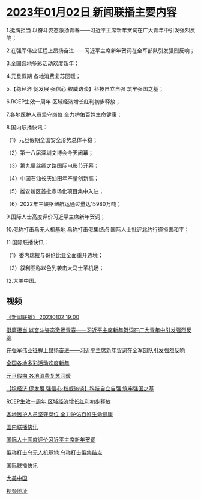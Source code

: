 # [2023年01月02日 新闻联播主要内容](https://tv.cctv.com/lm/xwlb/day/20230102.shtml)

1.挺膺担当 以奋斗姿态激扬青春——习近平主席新年贺词在广大青年中引发强烈反响；

2.在强军伟业征程上昂扬奋进——习近平主席新年贺词在全军部队引发强烈反响；

3.全国各地多彩活动欢度新年；

4.元旦假期 各地消费复苏回暖；

5.【稳经济 促发展 强信心·权威访谈】科技自立自强 筑牢强国之基；

6.RCEP生效一周年 区域经济增长红利初步释放；

7.各地医护人员坚守岗位 全力护佑百姓生命健康；

8.国内联播快讯：

（1）元旦假期全国安全形势总体平稳；

（2）第十八届深圳文博会今天闭幕；

（3）第九届丝绸之路国际电影节开幕；

（4）中国石油长庆油田年产量创新高；

（5）雄安新区首批市场化项目集中入驻；

（6）2022年三峡枢纽航运通过量达15980万吨；

9.国际人士高度评价习近平主席新年贺词；

10.俄称打击乌无人机基地 乌称打击俄集结点 国际人士批评北约行径损害和平；

11.国际联播快讯：

（1）委内瑞拉与哥伦比亚全面重开边境；

（2）叙利亚称以色列袭击大马士革机场；

12.大美中国。

## 视频

[《新闻联播》 20230102 19:00](https://tv.cctv.com/2023/01/02/VIDEQn2WMlDWDgsNl7vTwzvM230102.shtml)

[挺膺担当 以奋斗姿态激扬青春——习近平主席新年贺词在广大青年中引发强烈反响](https://tv.cctv.com/2023/01/02/VIDEGTjWURadm5iX2P2f8F6Z230102.shtml)

[在强军伟业征程上昂扬奋进——习近平主席新年贺词在全军部队引发强烈反响](https://tv.cctv.com/2023/01/02/VIDENRItZrgMZ7DMEK0S2evp230102.shtml)

[全国各地多彩活动欢度新年](https://tv.cctv.com/2023/01/02/VIDExoyJjBiEngKVub9OGM7Q230102.shtml)

[元旦假期 各地消费复苏回暖](https://tv.cctv.com/2023/01/02/VIDEXWI5GKgW4ByVLSKpIWOd230102.shtml)

[【稳经济 促发展 强信心·权威访谈】科技自立自强 筑牢强国之基](https://tv.cctv.com/2023/01/02/VIDENOrhy73AEx5M5FOgm83K230102.shtml)

[RCEP生效一周年 区域经济增长红利初步释放](https://tv.cctv.com/2023/01/02/VIDEX7VWe6VagT4ivjwBZVDe230102.shtml)

[各地医护人员坚守岗位 全力护佑百姓生命健康](https://tv.cctv.com/2023/01/02/VIDEhTUQcVvB557Y2qnSjX8T230102.shtml)

[国内联播快讯](https://tv.cctv.com/2023/01/02/VIDEbAklUCCSwJHc6UZU5zkk230102.shtml)

[国际人士高度评价习近平主席新年贺词](https://tv.cctv.com/2023/01/02/VIDEjf7rPvHsdv2xo0PBVRGh230102.shtml)

[俄称打击乌无人机基地 乌称打击俄集结点](https://tv.cctv.com/2023/01/02/VIDEgeLQlzCkHeThyuSFcZ2Q230102.shtml)

[国际联播快讯](https://tv.cctv.com/2023/01/02/VIDEItTH4OEd4CWKPnQCR3Tw230102.shtml)

[大美中国](https://tv.cctv.com/2023/01/02/VIDEfDLUMuXOHgowJS7GK3Jw230102.shtml)

[视频地址](https://tv.cctv.com/lm/xwlb/day/20230102.shtml) 

